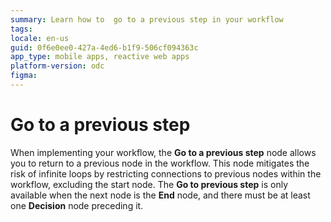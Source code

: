```yaml
---
summary: Learn how to  go to a previous step in your workflow
tags:
locale: en-us
guid: 0f6e0ee0-427a-4ed6-b1f9-506cf094363c
app_type: mobile apps, reactive web apps
platform-version: odc
figma:
---
```


# Go to a previous step

When implementing your workflow, the **Go to a previous step** node allows you to return to a previous node in the workflow. This node mitigates the risk of infinite loops by restricting connections to previous nodes within the workflow, excluding the start node. The **Go to previous step** is only available when the next node is the **End** node, and there must be at least one **Decision** node preceding it.
